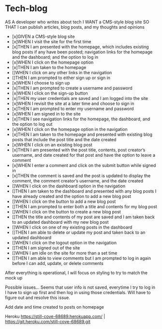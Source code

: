 # Tech-blog

AS A developer who writes about tech
I WANT a CMS-style blog site
SO THAT I can publish articles, blog posts, and my thoughts and opinions

* [x]GIVEN a CMS-style blog site
* [x]WHEN I visit the site for the first time
* [x]THEN I am presented with the homepage, which includes existing blog posts if any have been posted; navigation links for the homepage and the dashboard; and the option to log in
* [x]WHEN I click on the homepage option
* [x]THEN I am taken to the homepage
* []WHEN I click on any other links in the navigation
* []THEN I am prompted to either sign up or sign in
* [x]WHEN I choose to sign up
* [x]THEN I am prompted to create a username and password
* [x]WHEN I click on the sign-up button
* [x]THEN my user credentials are saved and I am logged into the site
* [x]WHEN I revisit the site at a later time and choose to sign in
* [x]THEN I am prompted to enter my username and password
* [x]WHEN I am signed in to the site
* [x]THEN I see navigation links for the homepage, the dashboard, and the option to log out
* [x]WHEN I click on the homepage option in the navigation
* [x]THEN I am taken to the homepage and presented with existing blog posts that include the post title and the date created
* [x]WHEN I click on an existing blog post
* [x]THEN I am presented with the post title, contents, post creator’s username, and date created for that post and have the option to leave a comment
* [x]WHEN I enter a comment and click on the submit button while signed in
* [x]THEN the comment is saved and the post is updated to display the comment, the comment creator’s username, and the date created
* []WHEN I click on the dashboard option in the navigation
* []THEN I am taken to the dashboard and presented with any blog posts I have already created and the option to add a new blog post
* []WHEN I click on the button to add a new blog post
* []THEN I am prompted to enter both a title and contents for my blog post
* []WHEN I click on the button to create a new blog post
* []THEN the title and contents of my post are saved and I am taken back to an updated dashboard with my new blog post
* []WHEN I click on one of my existing posts in the dashboard
* []THEN I am able to delete or update my post and taken back to an updated dashboard
* []WHEN I click on the logout option in the navigation
* []THEN I am signed out of the site
* []WHEN I am idle on the site for more than a set time
* []THEN I am able to view comments but I am prompted to log in again before I can add, update, or delete comments

After everything is operational, I will focus on styling to try to match the mock up

Possible issues...
Seems that user info is not saved, everytime I try to log in I have to sign up first and then log in using those credentials. Will have to figure out and resolve this issue.

Add date and time created to posts on homepage

Heroku
https://still-cove-68689.herokuapp.com/ | https://git.heroku.com/still-cove-68689.git